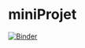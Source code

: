 # miniProjet

[![Binder](https://mybinder.org/badge_logo.svg)](https://mybinder.org/v2/gh/kadhemboussaa/miniProjet/main)

